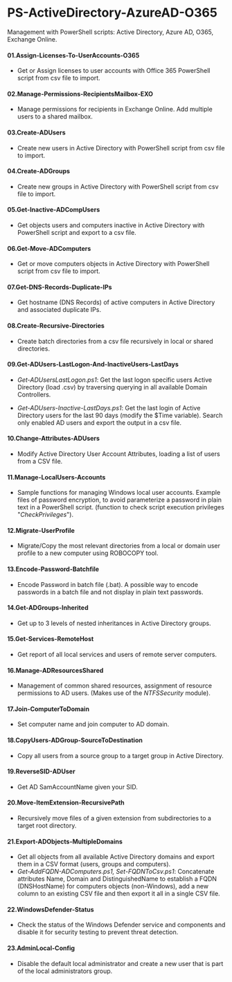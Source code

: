 # PS-ActiveDirectory-AzureAD-O365
Management with PowerShell scripts: Active Directory, Azure AD, O365, Exchange Online.

#### 01.Assign-Licenses-To-UserAccounts-O365
- Get or Assign licenses to user accounts with Office 365 PowerShell script from csv file to import.

#### 02.Manage-Permissions-RecipientsMailbox-EXO
- Manage permissions for recipients in Exchange Online. Add multiple users to a shared mailbox.

#### 03.Create-ADUsers
- Create new users in Active Directory with PowerShell script from csv file to import.

#### 04.Create-ADGroups
- Create new groups in Active Directory with PowerShell script from csv file to import.

#### 05.Get-Inactive-ADCompUsers
- Get objects users and computers inactive in Active Directory with PowerShell script and export to a csv file.

#### 06.Get-Move-ADComputers
- Get or move computers objects in Active Directory with PowerShell script from csv file to import.

#### 07.Get-DNS-Records-Duplicate-IPs
- Get hostname (DNS Records) of active computers in Active Directory and associated duplicate IPs.

#### 08.Create-Recursive-Directories
- Create batch directories from a csv file recursively in local or shared directories.

#### 09.Get-ADUsers-LastLogon-And-InactiveUsers-LastDays
- *Get-ADUsersLastLogon.ps1*: Get the last logon specific users Active Directory (load .csv) by traversing querying in all available Domain Controllers.

- *Get-ADUsers-Inactive-LastDays.ps1*: Get the last login of Active Directory users for the last 90 days (modify the $Time variable). Search only enabled AD users and export the output in a csv file.

#### 10.Change-Attributes-ADUsers
- Modify Active Directory User Account Attributes, loading a list of users from a CSV file.

#### 11.Manage-LocalUsers-Accounts
- Sample functions for managing Windows local user accounts. Example files of password encryption, to avoid parameterize a password in plain text in a PowerShell script. (function to check script execution privileges "*CheckPrivileges*").

#### 12.Migrate-UserProfile
- Migrate/Copy the most relevant directories from a local or domain user profile to a new computer using ROBOCOPY tool.

#### 13.Encode-Password-Batchfile
- Encode Password in batch file (.bat). A possible way to encode passwords in a batch file and not display in plain text passwords.

#### 14.Get-ADGroups-Inherited
- Get up to 3 levels of nested inheritances in Active Directory groups.

#### 15.Get-Services-RemoteHost
- Get report of all local services and users of remote server computers.

#### 16.Manage-ADResourcesShared
- Management of common shared resources, assignment of resource permissions to AD users. (Makes use of the *NTFSSecurity* module).

#### 17.Join-ComputerToDomain
- Set computer name and join computer to AD domain.

#### 18.CopyUsers-ADGroup-SourceToDestination
- Copy all users from a source group to a target group in Active Directory.

#### 19.ReverseSID-ADUser
- Get AD SamAccountName given your SID.

#### 20.Move-ItemExtension-RecursivePath
- Recursively move files of a given extension from subdirectories to a target root directory.

#### 21.Export-ADObjects-MultipleDomains
- Get all objects from all available Active Directory domains and export them in a CSV format (users, groups and computers).
- *Get-AddFQDN-ADComputers.ps1, Set-FQDNToCsv.ps1*: Concatenate attributes Name, Domain and DistinguishedName to establish a FQDN (DNSHostName) for computers objects (non-Windows), add a new column to an existing CSV file and then export it all in a single CSV file.

#### 22.WindowsDefender-Status
- Check the status of the Windows Defender service and components and disable it for security testing to prevent threat detection.

#### 23.AdminLocal-Config
- Disable the default local administrator and create a new user that is part of the local administrators group.
